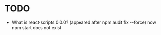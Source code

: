 # TODO

- What is react-scripts 0.0.0? (appeared after npm audit fix --force) now npm start does not exist
